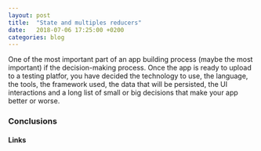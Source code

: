 ```yaml
---
layout: post
title:  "State and multiples reducers"
date:   2018-07-06 17:25:00 +0200
categories: blog
---
```


One of the most important part of an app building process (maybe the most important) if the decision-making process. Once the app is ready to upload to a testing platfor, you have decided the technology to use, the language, the tools, the framework used, the data that will be persisted, the UI interactions and a long list of small or big decisions that make your app better or worse.


### Conclusions

#### Links

